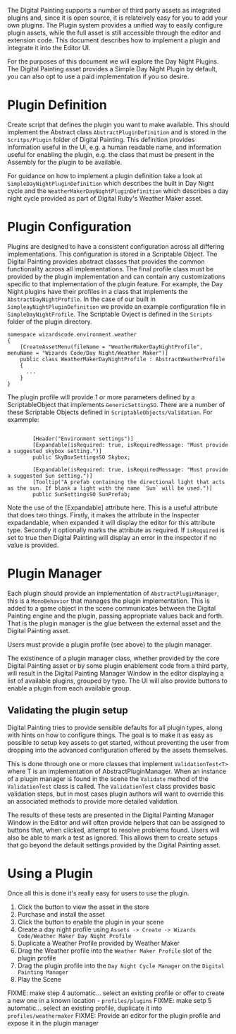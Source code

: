 ﻿The Digital Painting supports a number of third party assets as integrated plugins and, since it is open source, it is relateively easy for you to add your own plugins. The Plugin system provides a unified way to easily configure plugin assets, while the full asset is still accessible through the editor and extension code. This document describes how to implement a plugin and integrate it into the Editor UI.

For the purposes of this document we will explore the Day Night Plugins. The Digital Painting asset provides a Simple Day Night Plugin by default, you can also opt to use a paid implementation if you so desire. 

# Plugin Definition

Create script that defines the plugin you want to make available. This should implement the Abstract class `AbstractPluginDefinition` and is stored in the `Scritps/Plugin` folder of Digital Painting. This definition provides information useful in the UI, e.g. a human readable name, and information useful for enabling the plugin, e.g. the class that must be present in the Assembly for the plugin to be available.

For guidance on how to implement a plugin definition take a look at `SimpleDayNightPluginDefinition` which describes the built in Day Night cycle and the `WeatherMakerDayNightPluginDefinition` which describes a day night cycle provided as part of Digital Ruby's Weather Maker asset.

# Plugin Configuration

Plugins are designed to have a consistent configuration across all differing implementations. This configuration is stored in a Scriptable Object. The Digital Painting provides abstract classes that provides the common functionality across all implementations. The final profile class must be provided by the plugin implementation and can contain any customizations specific to that implementation of the plugin feature. For example, the Day Night plugins have their profiles in a class that implements the `AbstractDayNightProfile`. In the case of our built in `SimpleayNightPluginDefinition` we provide an example configuration file in `SimpleDayNightProfile`. The Scriptable Ovject is defined in the `Scripts` folder of the plugin directory.

```
namespace wizardscode.environment.weather
{
    [CreateAssetMenu(fileName = "WeatherMakerDayNightProfile", menuName = "Wizards Code/Day Night/Weather Maker")]
    public class WeatherMakerDayNightProfile : AbstractWeatherProfile
    {
      ...
    }
}
```

The plugin profile will provide 1 or more parameters defined by a ScriptableObject that implements `GenericSettingSO`. There are a number of these Scriptable Objects defined in `ScriptableObjects/Validation`. For exammple:

```

        [Header("Environment settings")]
        [Expandable(isRequired: true, isRequiredMessage: "Must provide a suggested skybox setting.")]
        public SkyBoxSettingsSO Skybox;
        
        [Expandable(isRequired: true, isRequiredMessage: "Must provide a suggested Sun setting.")]
        [Tooltip("A prefab containing the directional light that acts as the sun. If blank a light with the name `Sun` will be used.")]
        public SunSettingsSO SunPrefab;
```

Note the use of the \[Expandable\] attribute here. This is a useful attribute that does two things. Firstly, it makes the attribute in the Inspecter expadandable, when expanded it will display the editor for this attribute type. Secondly it optionally marks the attribute as required. If `isRequired` is set to true then Digital Painting will display an error in the inspector if no value is provided.

# Plugin Manager

Each plugin should provide an implementation of `AbstractPluginManager`, this is a `MonoBehavior` that manages the plugin implementation. This is added to a game object in the scene communicates between the Digital Painting engine and the plugin, passing appropriate values back and forth. That is the plugin manager is the glue between the external asset and the Digital Painting asset.

Users must provide a plugin profile (see above) to the plugin manager.

The existinence of a plugin manager class, whether provided by the core Digital Painting asset or by some plugin enablement code from a third party, will result in the Digital Painting Manager Window in the editor displaying a list of available plugins, grouped by type. The UI will also provide buttons to enable a plugin from each available group.

## Validating the plugin setup

Digital Painting tries to provide sensible defaults for all plugin types, along with hints on how to configure things. The goal is to make it as easy as possible to setup key assets to get started, without preventing the user from dropping into the advanced configuration offered by the assets themselves.

This is done through one or more classes that implement `ValidationTest<T>` where T is an implementation of AbstractPluginManager. When an instance of a plugin manager is found in the scene the `Validate` method of the `ValidationTest` class is called. The `ValidationTest` class provides basic validation steps, but in most cases plugin authors will want to override this an associated methods to provide more detailed validation.

The results of these tests are presented in the Digital Painting Manager Window in the Editor and will often provide helpers that can be assigned to buttons that, when clicked, attempt to resolve problems found. Users will also be able to mark a test as ignored. This allows them to create setups that go beyond the default settings provided by the Digital Painting asset.

# Using a Plugin

Once all this is done it's really easy for users to use the plugin.

  1. Click the button to view the asset in the store
  2. Purchase and install the asset
  3. Click the button to enable the plugin in your scene
  4. Create a day night profile using `Assets -> Create -> Wizards Code/Weather Maker Day Night Profile`
  5. Duplicate a Weather Profile provided by Weather Maker
  5. Drag the Weather profile into the `Weather Maker Profile` slot of the plugin profile
  6. Drag the plugin profile into the `Day Night Cycle Manager` on the `Digital Painting Manager`
  6. Play the Scene

FIXME: make step 4 automatic... select an existing profile or offer to create a new one in a known location - `profiles/plugins`
FIXME: make setp 5 automatic... select an existing profile, duplicate it into `profiles/weathermaker`
FIXME: Provide an editor for the plugin profile and expose it in the plugin manager

